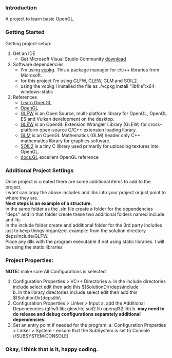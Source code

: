 ### Introduction 
A project to learn basic OpenGL.

### Getting Started
Getting project setup:
1.	Get an IDE
	- Get Microsoft Visual Studio Community [download](https://www.visualstudio.com/vs/community/)
2.	Software dependencies
	- I'm using [vcpkg](https://github.com/Microsoft/vcpkg).  This a package manager for c\c++ libraries from Microsoft.
	- for this project I'm using GLFW, GLEW, GLM and SOIL2.
    - using the vcpkg I installed the file as ./vcpkg install "libfile":x64-windows-static
3.  References
	- [Learn OpenGL](https://learnopengl.com/)
	- [OpenGL](https://www.opengl.org/)
	- [GLFW](http://www.glfw.org/) is an Open Source, multi-platform library for OpenGL, OpenGL ES and Vulkan development on the desktop.
    - [GLEW](http://glew.sourceforge.net/) is an OpenGL Extension Wrangler Library (GLEW) for cross-platform open-source C/C++ extension loading library.
    - [GLM](https://glm.g-truc.net/0.9.9/index.html) is an OpenGL Mathematics (GLM) header only C++ mathematics library for graphics software.
    - [SOIL2](https://bitbucket.org/SpartanJ/soil2/src/default/) is a tiny C library used primarily for uploading textures into OpenGL.
	- [docs.GL](http://docs.gl/) excellent OpenGL reference

### Additional Project Settings
Once project is created there are some additional items to add to the project.<br>
I want can copy the above includes and libs into your project or just point to where they are.<br>
**Next steps is an example of a structure.**<br>
In the same folder as the .sln file create a folder for the dependencies "deps" and in that folder create 
these two additional folders named include and lib.<br>
In the include folder create and additional folder for the 3rd party includes just to keep things organized.
example: from the solution directory deps/include/GLFW.<br>
Place any dlls with the program executable if not using static libraries.  I will be using the static libraries

### Project Properties:

**NOTE:** make sure All Configurations is selected
1. Configuration Properties > VC++ Directories
	a. in the include directories include select edit then add this $(SolutionDir)deps\include\
	b. in the library directories include select edit then add this $(SolutionDir)deps\lib\
2. Configuration Properties > Linker > Input
	a. add the Additional Dependencies (glfw3.lib; glew.lib; soil2.lib opengl32.lib)
    b. **may need to do release and debug configurations separately additional dependencies.**
3. Set an entry point if needed for the program:
    a. Configuration Properties > Linker > System
        - ensure that the SubSystem is set to Console (/SUBSYSTEM:CONSOLE)

### Okay, I think that is it, happy coding. 
